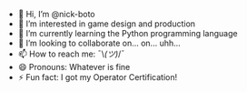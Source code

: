 - 👋 Hi, I’m @nick-boto
- 👀 I’m interested in game design and production
- 🌱 I’m currently learning the Python programming language
- 💞️ I’m looking to collaborate on... on... uhh...
- 📫 How to reach me: ¯\\_(ツ)_/¯
- 😄 Pronouns: Whatever is fine
- ⚡ Fun fact: I got my Operator Certification!

<!---
nick-boto/nick-boto is a ✨ special ✨ repository because its `README.md` (this file) appears on your GitHub profile.
You can click the Preview link to take a look at your changes.
--->
